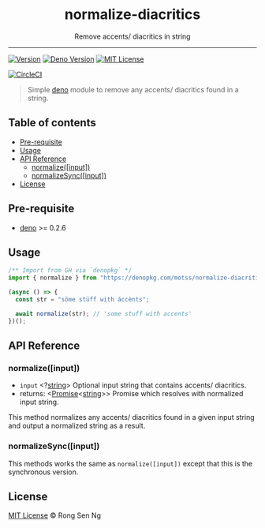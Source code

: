 <div align="center" style="text-align: center;">
  <h1 style="border-bottom: none;">normalize-diacritics</h1>

  <p>Remove accents/ diacritics in string</p>
</div>

<hr />

[![Version][version-badge]][version-url]
[![Deno Version][deno-version-badge]][deno-version-url]
[![MIT License][mit-license-badge]][mit-license-url]

[![CircleCI][circleci-badge]][circleci-url]

> Simple [deno][deno-url] module to remove any accents/ diacritics found in a string.

## Table of contents <!-- omit in toc -->

- [Pre-requisite](#pre-requisite)
- [Usage](#usage)
- [API Reference](#api-reference)
  - [normalize([input])](#normalizeinput)
  - [normalizeSync([input])](#normalizesyncinput)
- [License](#license)

## Pre-requisite

- [deno][deno-url] >= 0.2.6

## Usage

```ts
/** Import from GH via `denopkg` */
import { normalize } from "https://denopkg.com/motss/normalize-diacritics@v1.1.0-deno/mod.ts";

(async () => {
  const str = "söme stüff with áccènts";

  await normalize(str); // 'some stuff with accents'
})();
```

## API Reference

### normalize([input])

- `input` <?[string][string-mdn-url]> Optional input string that contains accents/ diacritics.
- returns: <[Promise][promise-mdn-url]<[string][string-mdn-url]>> Promise which resolves with normalized input string.

This method normalizes any accents/ diacritics found in a given input string and output a normalized string as a result.

### normalizeSync([input])

This methods works the same as `normalize([input])` except that this is the synchronous version.

## License

[MIT License](http://motss.mit-license.org/) © Rong Sen Ng

<!-- References -->
[deno-url]: https://github.com/denoland/deno

<!-- MDN -->
[map-mdn-url]: https://developer.mozilla.org/en-US/docs/Web/JavaScript/Reference/Global_Objects/Map
[string-mdn-url]: https://developer.mozilla.org/en-US/docs/Web/JavaScript/Reference/Global_Objects/String
[object-mdn-url]: https://developer.mozilla.org/en-US/docs/Web/JavaScript/Reference/Global_Objects/Object
[number-mdn-url]: https://developer.mozilla.org/en-US/docs/Web/JavaScript/Reference/Global_Objects/Number
[boolean-mdn-url]: https://developer.mozilla.org/en-US/docs/Web/JavaScript/Reference/Global_Objects/Boolean
[html-style-element-mdn-url]: https://developer.mozilla.org/en-US/docs/Web/API/HTMLStyleElement
[promise-mdn-url]: https://developer.mozilla.org/en-US/docs/Web/JavaScript/Reference/Global_Objects/Promise

<!-- Badges -->
[version-badge]: https://flat.badgen.net/badge/branch/v1.1.0-deno/blue?icon=github
[deno-version-badge]: https://flat.badgen.net/github/release/denoland/deno/stable?icon=github
[mit-license-badge]: https://flat.badgen.net/npm/license/normalize-diacritics

[circleci-badge]: https://flat.badgen.net/circleci/github/motss/normalize-diacritics/deno?icon=circleci

<!-- Links -->
[version-url]: https://github.com/motss/normalize-diacritics/tree/deno
[deno-version-url]: https://github.com/denoland/deno
[mit-license-url]: https://github.com/motss/normalize-diacritics/blob/deno/LICENSE

[circleci-url]: https://circleci.com/gh/motss/normalize-diacritics/tree/deno
